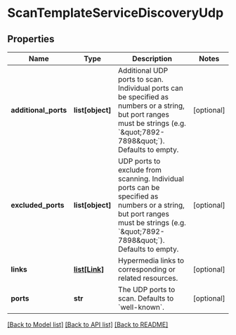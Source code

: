 # ScanTemplateServiceDiscoveryUdp

## Properties
Name | Type | Description | Notes
------------ | ------------- | ------------- | -------------
**additional_ports** | **list[object]** | Additional UDP ports to scan. Individual ports can be specified as numbers or a string, but port ranges must be strings (e.g. &#x60;\&quot;7892-7898\&quot;&#x60;). Defaults to empty. | [optional] 
**excluded_ports** | **list[object]** | UDP ports to exclude from scanning. Individual ports can be specified as numbers or a string, but port ranges must be strings (e.g. &#x60;\&quot;7892-7898\&quot;&#x60;). Defaults to empty. | [optional] 
**links** | [**list[Link]**](Link.md) | Hypermedia links to corresponding or related resources. | [optional] 
**ports** | **str** | The UDP ports to scan. Defaults to &#x60;well-known&#x60;. | [optional] 

[[Back to Model list]](../README.md#documentation-for-models) [[Back to API list]](../README.md#documentation-for-api-endpoints) [[Back to README]](../README.md)


